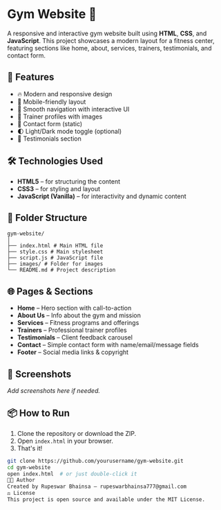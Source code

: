 # Gym Website 💪

A responsive and interactive gym website built using **HTML**, **CSS**, and **JavaScript**. This project showcases a modern layout for a fitness center, featuring sections like home, about, services, trainers, testimonials, and contact form.

## 🚀 Features

- 🔥 Modern and responsive design
- 📱 Mobile-friendly layout
- 🎯 Smooth navigation with interactive UI
- 🧍 Trainer profiles with images
- 📨 Contact form (static)
- 🌓 Light/Dark mode toggle (optional)
- 💬 Testimonials section

## 🛠️ Technologies Used

- **HTML5** – for structuring the content
- **CSS3** – for styling and layout
- **JavaScript (Vanilla)** – for interactivity and dynamic content

## 📁 Folder Structure

```
gym-website/
│
├── index.html # Main HTML file
├── style.css # Main stylesheet
├── script.js # JavaScript file
├── images/ # Folder for images
└── README.md # Project description
```



## 🌐 Pages & Sections

- **Home** – Hero section with call-to-action
- **About Us** – Info about the gym and mission
- **Services** – Fitness programs and offerings
- **Trainers** – Professional trainer profiles
- **Testimonials** – Client feedback carousel
- **Contact** – Simple contact form with name/email/message fields
- **Footer** – Social media links & copyright

## 📸 Screenshots

*Add screenshots here if needed.*

## 📦 How to Run

1. Clone the repository or download the ZIP.
2. Open `index.html` in your browser.
3. That's it!

```bash
git clone https://github.com/yourusername/gym-website.git
cd gym-website
open index.html  # or just double-click it
🧑‍💻 Author
Created by Rupeswar Bhainsa – rupeswarbhainsa777@gmail.com
⚖️ License
This project is open source and available under the MIT License.


